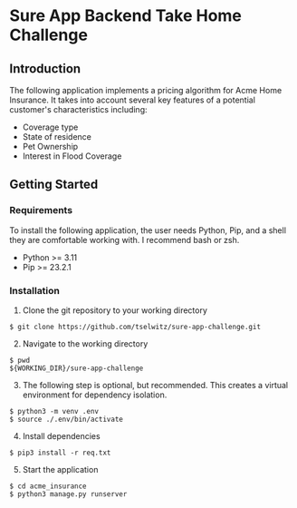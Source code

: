 # Sure App Backend Take Home Challenge

## Introduction

The following application implements a pricing algorithm for Acme Home Insurance.  It takes into account several key features of a potential customer's characteristics including:

- Coverage type
- State of residence
- Pet Ownership
- Interest in Flood Coverage

## Getting Started

### Requirements

To install the following application, the user needs Python, Pip, and a shell they are comfortable working with.  I recommend bash or zsh.

- Python >= 3.11
- Pip >= 23.2.1

### Installation
1. Clone the git repository to your working directory
```
$ git clone https://github.com/tselwitz/sure-app-challenge.git 
```
2. Navigate to the working directory
```
$ pwd
${WORKING_DIR}/sure-app-challenge
```

3. The following step is optional, but recommended. This creates a virtual environment for dependency isolation.
```
$ python3 -m venv .env
$ source ./.env/bin/activate
```

4. Install dependencies
```
$ pip3 install -r req.txt
```

5. Start the application
```
$ cd acme_insurance
$ python3 manage.py runserver
```